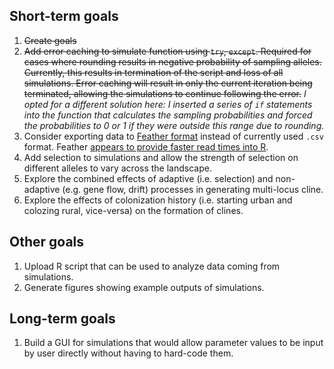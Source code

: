 ## Short-term goals

1. ~~Create goals~~
2. ~~Add error caching to simulate function using `try`, `except`. Required for cases where rounding results in negative probability of sampling alleles. Currently, this results in termination of the script and loss of all simulations. Error caching will result in only the current iteration being terminated, allowing the simulations to continue following the error.~~ *I opted for a different solution here: I inserted a series of `if` statements into the function that calculates the sampling probabilities and forced the probabilities to 0 or 1 if they were outside this range due to rounding.*
3. Consider exporting data to [Feather format](http://blog.cloudera.com/blog/2016/03/feather-a-fast-on-disk-format-for-data-frames-for-r-and-python-powered-by-apache-arrow/) instead of currently used `.csv` format. Feather [appears to provide faster read times into R](https://blog.dominodatalab.com/the-r-data-i-o-shootout/).
4. Add selection to simulations and allow the strength of selection on different alleles to vary across the landscape.
5. Explore the combined effects of adaptive (i.e. selection) and non-adaptive (e.g. gene flow, drift) processes in generating multi-locus cline.
6. Explore the effects of colonization history (i.e. starting urban and colozing rural, vice-versa) on the formation of clines.

## Other goals

1. Upload R script that can be used to analyze data coming from simulations.
2. Generate figures showing example outputs of simulations.

## Long-term goals

1. Build a GUI for simulations that would allow parameter values to be input by user directly without having to hard-code them.

